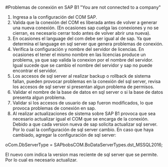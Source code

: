 #Problemas de conexión en SAP B1 "You are not connected to a company"

1. Ingresa a la configuración del COM SAP.
2. Valida que la conexión del COM es liberada antes de volver a generar una nueva conexión. (En ocasiones sap cuelga las conexiones y no se cierran, es necesario cerrar todo antes de volver abrir una nueva).
3. En ocasiones el language del com debe ser igual al de sap. Ya que determina el language en sql server que genera problemas de conexión.
4. Verifica la configuración y nombre del servidor de licencias. En ocasiones el tener el mismo nombre en las licencias produce un problema, ya que sap valida la conexion por el nombre del servidor. Igual sucede que se cambio el nombre del servidor y sap no puede encontrar el servidor.
5. Los accesos de sql server al realizar backup o rollback de sistema fallan, pueden provocar problemas en la conexión del sql server, revisa los accesos de sql server si presentan algun problema de permisos.
6. Validar el nombre de la base de datos en sql server o si la base de datos presenta algun problema.
7. Validar si los accesos de usuario de sap fueron modificados, lo que provoca problemas de conexión en sap.
8. Al realizar actualizaciones de sistema sobre SAP B1 provoca que sea necesario actualizar igual el COM que se encarga de la conexión. Debido a que cada version nueva de sap solicita actualizar sql server. Por lo cual la configuración de sql server cambio. En caso que haya cambiado, agregar la configuración de sql server:

oCom.DbServerType = SAPbobsCOM.BoDataServerTypes.dst_MSSQL2016;

El nuevo com indica la version mas reciente de sql server que se permite. Por lo cual es necesario actualizar.

